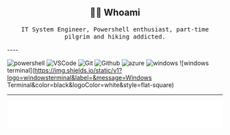 <h2 align="center"> 👨‍💻 Whoami</h2>
<p align="center">
  <samp>IT System Engineer, Powershell enthusiast, part-time pilgrim and hiking addicted.
  </samp>
</p>
----

![powershell](https://img.shields.io/static/v1?logo=powershell&label=&message=Powershell&color=blue&logoColor=white&style=flat-square)
![VSCode](https://img.shields.io/static/v1?logo=visualstudiocode&label=&message=VS%20Code&color=blue&style=flat-square)
![Git](https://img.shields.io/static/v1?logo=git&label=&message=Git&color=orange&logoColor=white&style=flat-square)
![Github](https://img.shields.io/static/v1?logo=github&label=&message=Github&color=black&logoColor=white&style=flat-square)
![azure](https://img.shields.io/static/v1?logo=microsoftazure&label=&message=MSAzure&color=blue&logoColor=white&style=flat-square)
![windows](https://img.shields.io/static/v1?logo=windows&label=&message=Windows&color=blue&logoColor=white&style=flat-square)
![windows terminal](https://img.shields.io/static/v1?logo=windowsterminal&label=&message=Windows Terminal&color=black&logoColor=white&style=flat-square)

----
![image](github-metrics.svg)
